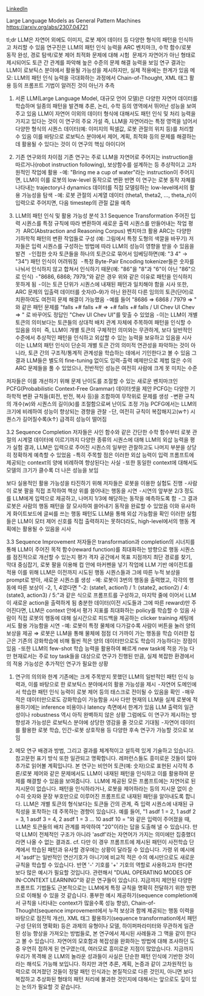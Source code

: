 [LinkedIn](https://medium.com/@simple0314/llm%EC%9D%80-%ED%8C%A8%ED%84%B4%EC%9D%84-%EC%9D%BD%EB%8A%94%EB%8B%A4-7a52e7fde34e)

Large Language Models as General Pattern Machines
https://arxiv.org/abs/2307.04721

tl;dr
LLM은 자연어 외에도 이미지, 로봇 제어 데이터 등 다양한 형식의 패턴을 인식하고 처리할 수 있음
연구진은 LLM의 패턴 인식 능력을 ARC 벤치마크, 수학 함수/로봇 동작 완성, 경로 탐색/로봇 제어 최적화  문제에 대해 시험 
문제가 자연어가 아닌 형태로 제시되어도 토큰 간 관계를 파악해 높은 수준의 문제 해결 능력을 보임
연구 결과는 LLM이 로보틱스 분야에서 활용될 가능성을 제시하지만, 실제 적용에는 한계가 있음
메모: LLM의 패턴 인식 능력을 극대화하는 과정에서 Chain-of-Thought, XML 태그 활용 등의 프롬프트 기법이 알려진 것이 아닌가 추측

1. 서론
LLM(Large Language Model, 대규모 언어 모델)은 다양한 자연어 데이터를 학습하며 일종의 패턴을 발견해 추론, 논리, 수학 등의 영역에서 뛰어난 성능을 보여주고 있음
LLM이 자연어 이외의 데이터 형식에 대해서도 패턴 인식 및 처리 능력을 가지고 있다는 것이 이 연구의 주요 가설
즉, LLM을 자연어라는 특정 영역을 넘어서 다양한 형식의 시퀀스 데이터(예: 이미지의 픽셀값, 로봇 관절의 위치 등)를 처리할 수 있음
이를 바탕으로 로보틱스 분야에서 제어, 계획, 최적화 등의 문제를 해결하는데 활용될 수 있다는 것이 이 연구의 핵심 아이디어

1. 기존 연구와의 차이점
기존 연구는 주로 LLM을 자연어로 주어지는 instruction을 따르거나(robot instruction following), 보상함수를 설계하는 등 추상적이고 고차원적인 작업에 활용
 - 예: "Bring me a cup of water"라는 instruction이 주어지면, LLM이 이를 로봇의 low-level 동작으로 변환
반면 이 연구는 로봇 동작 자체를 나타내는 trajectory나 dynamics 데이터를 직접 모델링하는 low-level에서의 활용 가능성을 탐색
 - 예: 로봇 관절의 시계열 데이터 (theta1, theta2, …, theta_n)이 입력으로 주어지면, 다음 timestep의 관절 값을 예측

1. LLM의 패턴 인식 및 활용 가능성 분석
3.1 Sequence Transformation
주어진 입력 시퀀스를 특정 규칙에 따라 변환하여 새로운 출력 시퀀스를 만들어내는 작업 평가 
ARC(Abstraction and Reasoning Corpus) 벤치마크 활용
ARC는 다양한 기하학적 패턴의 변환 작업들로 구성 (예: 그림에서 특정 도형의 색깔을 바꾸기)
저자들은 입력 시퀀스를 구성하는 방법에 따라 LLM의 성능이 영향을 받을 수 있음을 발견 
 - 인접한 숫자 토큰들을 하나의 토큰으로 묶어서 임베딩하면(예: "3 4" → "34") 패턴 인식이 어려워짐 
 - 특정 Byte-Pair Encoding tokenizer들은 숫자를 나눠서 인식하지 않고 합쳐서 인식하기 때문(예: "86"을 "8"과 "6"이 아닌 "86"으로 인식)
 - "8686, 6868; 7979,"와 같은 경우 위와 같은 이유로 패턴을 인식하지 못하게 됨
 - 이는 토큰 단위가 시퀀스에 내재된 패턴과 일치해야 함을 시사
또한, ARC 문제의 입출력 데이터를 숫자(0–9)가 아닌 완전히 다른 임의의 토큰(단어)로 치환하여도 여전히 문제 해결이 가능했음
 - 예를 들어 "8686 ⇒ 6868 / 7979 ⇒ " 와 같은 패턴 문제를 "falls +# falls +# ⇒ +# falls +# falls / UI Chev UI Chev ⇒ " 로 바꾸어도 정답인 "Chev UI Chev UI"를 맞출 수 있었음
 - 이는 LLM이 개별 토큰의 의미보다는 토큰들의 상대적 배치 관계 자체에 주목하여 패턴을 인식할 수 있음을 의미 
즉, LLM이 개별 토큰의 구체적인 의미와는 무관하게, 보다 일반적인 수준에서 추상적인 패턴을 인식하고 외삽할 수 있는 능력을 보유하고 있음을 시사
이는 LLM의 패턴 인식이 단순히 개별 토큰 간의 의미적 연관성을 파악하는 것이 아니라, 토큰 간의 구조적/통계적 관계성을 학습하는 데에서 기인한다고 볼 수 있음
그 결과 LLM들은 별도의 fine-tuning 없이도 입력-출력 예제만으로 제법 많은 수의 ARC 문제들을 풀 수 있었으나, 전반적인 성능은 여전히 사람에 크게 못 미치는 수준

저자들은 이를 개선하기 위해 문제 난이도를 조절할 수 있는 새로운 벤치마크인 PCFG(Probabilistic Context-Free Grammar) 데이터셋을 제안
PCFG는 다양한 기하학적 변환 규칙들(회전, 반전, 복사 등)을 조합하여 무작위로 문제를 생성
 - 변환 규칙의 개수(w)와 시퀀스의 길이(k)를 조절함으로써 난이도 조정 가능
PCFG에서는 LLM의 크기에 비례하여 성능이 향상되는 경향을 관찰
 - 단, 여전히 규칙이 복잡해지고(w↑) 시퀀스가 길어질수록(k↑) 급격히 성능이 떨어짐

3.2 Sequence Completion
저자들은 사인 함수와 같은 간단한 수학 함수부터 로봇 관절의 시계열 데이터에 이르기까지 다양한 종류의 시퀀스에 대해 LLM의 외삽 능력을 평가
실험 결과, LLM은 입력으로 주어진 시퀀스의 일부만 관찰하고도 나머지 부분을 상당히 정확하게 예측할 수 있었음
 - 특히 주목할 점은 이러한 외삽 능력이 입력 프롬프트에 제공되는 context의 양에 비례하여 향상된다는 사실
 - 또한 동일한 context에 대해서도 모델의 크기가 클수록 더 나은 성능을 보임

보다 실용적인 활용 가능성을 타진하기 위해 저자들은 로봇을 이용한 실험도 진행
 - 사람이 로봇 팔을 직접 조작하여 책상 위를 쓸어내는 행동을 시연
 - 시연의 앞부분 2/3 정도를 LLM에게 입력으로 제공하고, 나머지 1/3에 해당하는 동작을 예측하도록 함
 - 그 결과 로봇은 사람의 행동 패턴을 잘 모사하여 쓸어내기 동작을 완료할 수 있었음
이와 유사하게 화이트보드에 글씨를 쓰는 행동 패턴도 LLM을 통해 외삽 가능함을 확인
이러한 실험들은 LLM이 모터 제어 신호를 직접 출력하지는 못하더라도, high-level에서의 행동 계획에는 활용될 수 있음을 시사

3.3 Sequence Improvement
저자들은 transformation과 completion의 시너지를 통해 LLM이 주어진 목적 함수(reward function)를 최대화하는 방향으로 행동 시퀀스를 점진적으로 개선할 수 있는지 평가
격자 공간에서 목표 지점까지 최단 경로를 찾기, 막대 중심잡기, 로봇 팔을 이용해 컵 안에 마커펜을 넣기 작업에 LLM 기반 에이전트를 적용
이를 위해 LLM은 이전까지 시도된 행동 시퀀스들과 그에 따른 누적 보상을 prompt로 받아, 새로운 시퀀스를 생성
 - 예: 로봇이 3번의 행동을 출력했고, 각각의 행동에 따른 보상이 -2, 1, 4였다면 "-2: (state1, action1) / 1: (state2, action2) / 4: (state3, action3) / 5:"과 같은 식으로 프롬프트를 구성하고, 마지막 줄에 이어서 LLM이 새로운 action을 출력하게 됨
충분한 데이터(이전 시도들과 그에 따른 reward)만 주어진다면, LLM은 context 안에서 평가 지표를 최대화하는 policy를 학습할 수 있음
사람이 직접 로봇의 행동에 대해 실시간으로 피드백을 제공하는 clicker training 세팅에서도 활용 가능함을 시연
 - 예: 로봇이 특정 물체에 다가갈수록 사람이 버튼을 눌러 양의 보상을 제공 ⇒ 로봇은 LLM을 통해 물체에 점점 더 가까이 가는 행동을 학습
이러한 접근은 기존의 강화학습에 비해 훨씬 적은 양의 데이터만으로도 학습이 가능하다는 장점이 있음
 - 또한 LLM의 few-shot 학습 능력을 활용하여 빠르게 new task에 적응 가능
다만 현재로서는 주로 toy task들을 대상으로 연구가 진행된 만큼, 실제 복잡한 환경에서의 적용 가능성은 추가적인 연구가 필요한 상황

1. 연구의 의의와 한계
기존에는 크게 주목받지 못했던 LLM의 일반적인 패턴 인식 능력과, 이를 바탕으로 한 로보틱스 분야에서의 활용 가능성을 제시
 - 자연어 도메인에서 학습한 패턴 인식 능력이 로봇 제어 등의 태스크로 전이될 수 있음을 확인
 - 매우 적은 데이터만으로도 강화학습이 가능함을 시사
다만 현재의 LLM을 실제 로봇에 적용하기에는 inference 비용이나 latency 측면에서 한계가 있음
LLM 출력의 일관성이나 robustness 역시 아직 완벽하지 않은 상황
그럼에도 이 연구가 제시하는 방향성과 가능성은 로보틱스 분야에 상당한 영감을 줄 것으로 기대됨
 - 자연어 데이터를 활용한 로봇 학습, 인간-로봇 상호작용 등 다양한 후속 연구가 가능할 것으로 보임

1. 메모
연구 배경과 방법, 그리고 결과를 체계적이고 설득력 있게 기술하고 있습니다. 참고문헌 표기 방식 또한 일관되고 명확합니다. 레퍼런스들도 흥미로운 것들이 많아 추가로 읽어볼 계획입니다.
본 연구는 비언어 토큰(예: 숫자)으로 표현된 시각적 추론/로봇 제어와 같은 문제에서도 LLM이 내재된 패턴을 인식하고 이를 활용하여 문제를 해결할 수 있음을 보여줍니다.
 LLM에 제공된 모든 프롬프트에는 자연어로 된 지시문이 없습니다. 패턴을 인식하라거나, 로봇을 제어하라는 등의 지시문 없이 순수히 숫자와 문장 부호만으로 이루어진 프롬프트로 내재된 패턴을 알아내도록 합니다.
LLM은 개별 토큰의 형식보다는 토큰들 간의 관계, 즉 입력 시퀀스에 내재된 규칙성을 포착하는 데 주목하는 경향이 있습니다.
예를 들어, "1 asdf 1 = 2, 1 asdf 2 = 3, 1 asdf 3 = 4, 2 asdf 1 = 3 … 10 asdf 10 = "와 같은 입력이 주어졌을 때, LLM은 토큰들의 배치 관계를 파악하여 "20"이라는 답을 도출해 낼 수 있습니다. 만약 LLM이 전체적인 구조가 아니라 'asdf'라는 자연어가 가지는 의미에만 집중했더라면 나올 수 없는 결과죠.
cf. 다만 이 경우 프롬프트에 제시된 패턴이 사전학습 단계에서 학습된 패턴과 유사할 경우에는 상황이 달라질 수 있습니다. 가령 위 예시에서 'asdf'는 일반적인 연산기호가 아니기에 비교적 적은 수의 예시만으로도 새로운 규칙을 학습할 수 있습니다. 반면 '-' 기호를 '+' 기호의 역할로 사용하고자 한다면 보다 많은 예시가 필요할 것입니다. 관련해서 "DUAL OPERATING MODES OF IN-CONTEXT LEARNING"와 같은 연구들이 있습니다.
지금까지 제안된 다양한 프롬프트 기법들도 근본적으로는 LLM에게 특정 규칙을 명확히 전달하기 위한 방편으로 이해될 수 있을 것 같습니다. 풍부한 예시 제공하기(sequence completion에서 규칙을 나타내는 context가 많을수록 성능 향상), Chain-of-Thought(sequence improvement에서 누적 보상과 함께 제공되는 행동 이력을 바탕으로 점진적 개선), XML 태그 활용하기(sequence transformation에서 패턴 구성 단위의 명확화) 등은 과제의 유형이나 모델, 하이퍼파라미터와 무관하게 일관된 성능 향상을 가져오는 방법들로, 본 연구에서 제시된 사례들과 그 맥을 같이 한다고 볼 수 있습니다.
자연어의 모호함과 복잡성을 완화하는 방법에 대해 조사하던 도중 우연히 접하게 된 연구였는데, 여러모로 흥미로운 지점이 많았습니다. 지금까지 우리가 목격해 온 LLM의 놀라운 성과들이 사실은 단순한 패턴 인식에 기반한 것이라는 해석도 가능해 보입니다. 하지만 과연 추론, 계획, 논증과 같이 고차원적인 능력으로 여겨졌던 것들이 정말 패턴 인식과는 본질적으로 다른 것인지, 아니면 보다 복잡하고 추상화된 형태의 패턴 처리에 불과한 것인지에 대해서는 앞으로도 깊이 있는 논의가 필요할 것 같습니다.